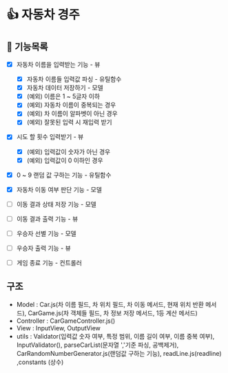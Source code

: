 # 👍 자동차 경주

## 🐾 기능목록

- [x] 자동차 이름을 입력받는 기능 - 뷰
  - [x] 자동차 이름들 입력값 파싱 - 유틸함수
  - [x] 자동차 데이터 저장하기 - 모델 
  - [x] (예외) 이름은 1 ~ 5글자 이하
  - [x] (예외) 자동차 이름이 중복되는 경우
  - [x] (예외) 차 이름이 알파벳이 아닌 경우
  - [x] (예외) 잘못된 입력 시 재입력 받기

- [x] 시도 할 횟수 입력받기 - 뷰
  - [x] (예외) 입력값이 숫자가 아닌 경우
  - [x] (예외) 입력값이 0 이하인 경우

- [x] 0 ~ 9 랜덤 값 구하는 기능 - 유틸함수

- [x] 자동차 이동 여부 판단 기능 - 모델

- [ ] 이동 결과 상태 저장 기능 - 모델

- [ ] 이동 결과 출력 기능 - 뷰

- [ ] 우승자 선별 기능 - 모델

- [ ] 우승자 출력 기능 - 뷰

- [ ] 게임 종료 기능 - 컨트롤러

## 구조

- Model : Car.js(차 이름 필드, 차 위치 필드, 차 이동 메서드, 현재 위치 반환 메서드), CarGame.js(차 객체들 필드, 차 정보 저장 메서드, 1등 계산 메서드)
- Controller : CarGameController.js()
- View : InputView, OutputView
- utils : Validator(입력값 숫자 여부, 특정 범위, 이름 길이 여부, 이름 중복 여부), InputValidator(), parseCarList(문자열 ','기준 파싱, 공백제거), CarRandomNumberGenerator.js(랜덤값 구하는 기능), readLine.js(readline) ,constants (상수)
